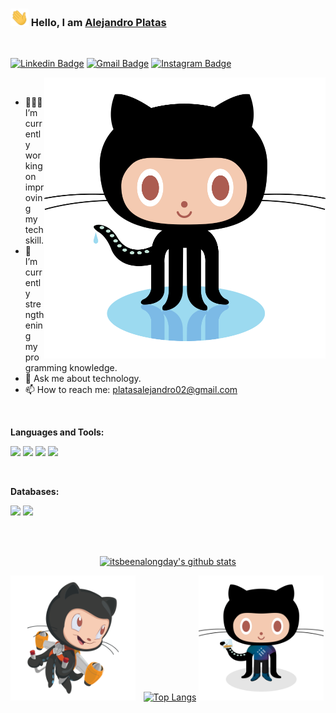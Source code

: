 ### <img src="https://github.com/SatYu26/SatYu26/blob/master/Assets/Hi.gif" width="29px"> Hello, I am [Alejandro Platas](https://github.com/alejandroplt)

<br />

[![Linkedin Badge](https://img.shields.io/badge/-AlejandroPlatas-blue?style=flat&logo=Linkedin&logoColor=white&link=https://www.linkedin.com/in/alejandro-platas-96a157218/)](https://www.linkedin.com/in/alejandro-platas-96a157218/)
[![Gmail Badge](https://img.shields.io/badge/-platasalejandro02-c14438?style=flat&logo=Gmail&logoColor=white&link=mailto:platasalejandro02@gmail.com)](mailto:platasalejandro02@gmail.com)
[![Instagram Badge](https://img.shields.io/badge/-@alejandro.platas-purple?style=flat&logo=instagram&logoColor=white&link=https://www.instagram.com/alejandro.platas/?hl=es-laz)](https://www.instagram.com/alejandro.platas/?hl=es-laz)

<img align="right" src="https://github.com/alejandroplt/alejandroplt/blob/main/original.png" alt="jetpacktocat" width="450px" />
<!--<img align="right" alt="GIF" src="https://media.giphy.com/media/l3E6IlIx5f9nVjd84/giphy.gif" />
<img align="right" alt="GIF" src="https://i.pinimg.com/564x/2e/f4/19/2ef419dd92eaa5f61b4ec3de4801929f.jpg" />-->

<br />

- 👨🏽‍💻 I’m currently working on improving my techskill.
- 🌱 I’m currently strengthening my programming knowledge.
- 💬 Ask me about technology.
- 📫 How to reach me: platasalejandro02@gmail.com

<br />

**Languages and Tools:**  

<a src="https://www.w3schools.com/html/"><img src="https://img.icons8.com/color/48/000000/html-5.png"/></a>
<a src="https://www.w3schools.com/css/"><img src="https://img.icons8.com/color/48/000000/css3.png"/></a>
<a src="https://www.docker.com/"><img src="https://img.icons8.com/color/48/000000/javascript.png"/></a>
<a src="https://getbootstrap.com/"><img src="https://img.icons8.com/color/48/000000/bootstrap.png"/></a>
<!--<a src="https://www.docker.com/"><img src="https://img.icons8.com/color/48/000000/docker.png"/></a>
<a src="https://www.w3schools.com/css/"><img src="https://img.icons8.com/color/48/000000/java.png"/></a>-->
<br />

**Databases:**

<a src="https://www.w3schools.com/css/"><img height="35" src="https://www.logo.wine/a/logo/MySQL/MySQL-Logo.wine.svg"/></a>
<a src="https://www.docker.com/"><img src="https://img.icons8.com/color/48/000000/postgresql.png"/></a>

<br />
<br />

<div align=center>

[![itsbeenalongday's github stats](https://github-readme-stats.vercel.app/api?username=alejandroplt&show_icons=true&line_height=21&show_icons=true&theme=dark)](https://github.com/alejandroplt)

</div> 

<div align=center >
  
<img src="https://github.com/alejandroplt/alejandroplt/blob/main/jetpacktocat.png" alt="dinotocat" style="float: left; margin-right: 10px;" width="200px" /> [![Top Langs](https://github-readme-stats.vercel.app/api/top-langs/?username=alejandroplt&layout=compact&theme=dark)](https://github.com/alejandroplt) <img src="https://github.com/alejandroplt/alejandroplt/blob/main/orderedlistocat.png" alt="dinotocat" width="200px" />

</div>
